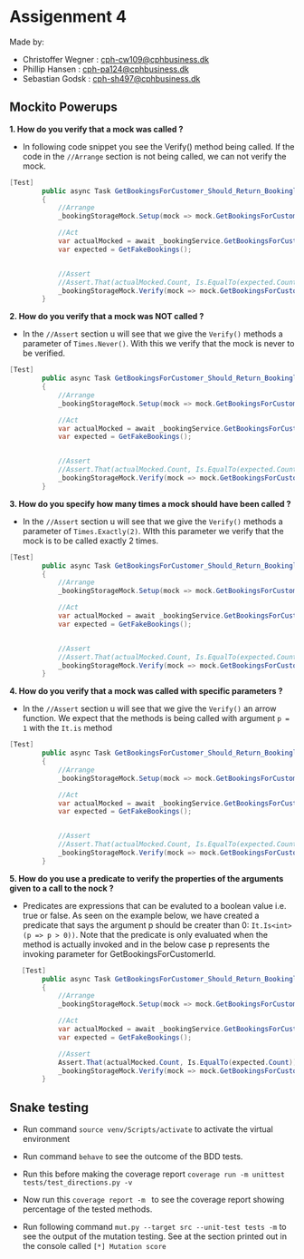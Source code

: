 # Assigenment 4

Made by:
- Christoffer Wegner : cph-cw109@cphbusiness.dk
- Phillip Hansen : cph-pa124@cphbusiness.dk
- Sebastian Godsk : cph-sh497@cphbusiness.dk

## Mockito Powerups

**1. How do you verify that a mock was called ?**
* In following code snippet you see the Verify() method being called. If the code in the ```//Arrange``` section is not being called, we can not verify the mock.
 
```csharp 
[Test]
        public async Task GetBookingsForCustomer_Should_Return_Bookinglist()
        {
            //Arrange
            _bookingStorageMock.Setup(mock => mock.GetBookingsForCustomerId(1)).ReturnsAsync(GetFakeBookings());

            //Act
            var actualMocked = await _bookingService.GetBookingsForCustomerId(1);
            var expected = GetFakeBookings();


            //Assert
            //Assert.That(actualMocked.Count, Is.EqualTo(expected.Count));
            _bookingStorageMock.Verify(mock => mock.GetBookingsForCustomerId(1));
        }
```
**2. How do you verify that a mock was NOT called ?**

* In the ```//Assert``` section u will see that we give the ```Verify()``` methods a parameter of ```Times.Never()```. 
With this we verify that the mock is never to be verified.

```csharp 
[Test]
        public async Task GetBookingsForCustomer_Should_Return_Bookinglist()
        {
            //Arrange
            _bookingStorageMock.Setup(mock => mock.GetBookingsForCustomerId(1)).ReturnsAsync(GetFakeBookings());

            //Act
            var actualMocked = await _bookingService.GetBookingsForCustomerId(1);
            var expected = GetFakeBookings();


            //Assert
            //Assert.That(actualMocked.Count, Is.EqualTo(expected.Count));
            _bookingStorageMock.Verify(mock => mock.GetBookingsForCustomerId(1), Times.Never());
        }
```

**3. How do you specify how many times a mock should have been called ?**

* In the ```//Assert``` section u will see that we give the ```Verify()``` methods a parameter of ```Times.Exactly(2)```. WIth this parameter we verify that the mock is to be called exactly 2 times.
```csharp
[Test]
        public async Task GetBookingsForCustomer_Should_Return_Bookinglist()
        {
            //Arrange
            _bookingStorageMock.Setup(mock => mock.GetBookingsForCustomerId(1)).ReturnsAsync(GetFakeBookings());

            //Act
            var actualMocked = await _bookingService.GetBookingsForCustomerId(1);
            var expected = GetFakeBookings();


            //Assert
            //Assert.That(actualMocked.Count, Is.EqualTo(expected.Count));
            _bookingStorageMock.Verify(mock => mock.GetBookingsForCustomerId(1), Times.Exactly(2));
        }
```

**4. How do you verify that a mock was called with specific parameters ?**

* In the ```//Assert``` section u will see that we give the ```Verify()``` an arrow function. We expect that the methods is being called with argument ```p = 1``` with the ```It.is``` method

```csharp 
[Test]
        public async Task GetBookingsForCustomer_Should_Return_Bookinglist()
        {
            //Arrange
            _bookingStorageMock.Setup(mock => mock.GetBookingsForCustomerId(1)).ReturnsAsync(GetFakeBookings());

            //Act
            var actualMocked = await _bookingService.GetBookingsForCustomerId(1);
            var expected = GetFakeBookings();


            //Assert
            //Assert.That(actualMocked.Count, Is.EqualTo(expected.Count));
            _bookingStorageMock.Verify(mock => mock.GetBookingsForCustomerId(It.Is<int>(p => p == 1)));
        }
```

**5. How do you use a predicate to verify the properties of the arguments given to a call to the nock ?**

* Predicates are expressions that can be evaluted to a boolean value i.e. true or false. As seen on the example below, we have created a predicate that says the argument p should be creater than 0: ```It.Is<int>(p => p > 0))```. Note that the predicate is only evaluated when the method is actually invoked and in the below case p represents the invoking parameter for GetBookingsForCustomerId.

```csharp
   [Test]
        public async Task GetBookingsForCustomer_Should_Return_Bookinglist()
        {
            //Arrange
            _bookingStorageMock.Setup(mock => mock.GetBookingsForCustomerId(It.Is<int>(p => p > 0))).ReturnsAsync(GetFakeBookings());

            //Act
            var actualMocked = await _bookingService.GetBookingsForCustomerId(1);
            var expected = GetFakeBookings();

            //Assert
            Assert.That(actualMocked.Count, Is.EqualTo(expected.Count));
            _bookingStorageMock.Verify(mock => mock.GetBookingsForCustomerId(It.Is<int>(p => p == 1)));
        }
```
## Snake testing

* Run command ```source venv/Scripts/activate``` to activate the virtual environment

* Run command ```behave``` to see the outcome of the BDD tests.

* Run this before making the coverage report ```coverage run -m unittest tests/test_directions.py -v```

* Now run this ```coverage report -m ``` to see the coverage report showing percentage of the tested methods.

* Run following command ```mut.py --target src --unit-test tests -m``` to see the output of the mutation testing. See at the section printed out in the console called ```[*] Mutation score```
